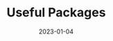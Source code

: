 ---
# ===== Title, summary, and position in the left sidebar =====
linktitle:  # Title shown in the left sidebar menu
summary:  # Summary of this post
weight: 2000
# ============================================================

# ========== Basic metadata ==========
title: Useful Packages
date: 2023-01-04
draft: false
type: book # page type
authors:
  - Python
  - Packages
categories:
  - Coding
toc: true # Show table of contents
# ====================================

# ========== Advanced metadata =========
profile: false  # Show author profile?
reading_time: true # Show estimated reading time?
share: true  # Show social sharing links?
featured: true
comments: true  # Show comments?
disable_comment: false
commentable: true  # Allow visitors to comment? Supported by the Page, Post, and Book content types.
editable: false  # Allow visitors to edit the page? Supported by the Page, Post, and Book content types.

# Optional header image (relative to `assets/media/` folder).
header:
  caption: 
  image:  
---